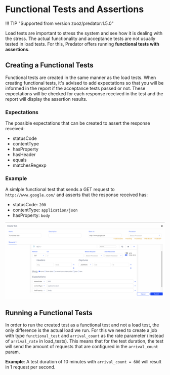 # Functional Tests and Assertions
!!! TIP "Supported from version zooz/predator:1.5.0"

Load tests are important to stress the system and see how it is dealing with the stress. The actual functionality and acceptance tests are not usually tested in load tests.
For this, Predator offers running **functional tests with assertions**.

## Creating a Functional Tests
Functional tests are created in the same manner as the load tests. When creating functional tests, 
it's advised to add expectations so that you will be informed in the report if the acceptance tests passed or not.
These expectations will be checked for each response received in the test and the report will display the assertion results.

### Expectations
The possible expectations that can be created to assert the response received:

- statusCode
- contentType
- hasProperty
- hasHeader
- equals
- matchesRegexp

### Example

A simlple functional test that sends a GET request to `http://www.google.com/` and asserts that the response received has:

- statusCode: `200`
- contentType: `application/json`
- hasProperty: `body`
 
![functional-test](images/expectations.png)

## Running a Functional Tests 
In order to run the created test as a functional test and not a load test, the only difference is the actual load we run. 
For this we need to create a job with type `functional_test` and `arrival_count` as the rate parameter (instead of `arrival_rate` in load_tests).
This means that for the test duration, the test will send the amount of requests that are configured in the `arrival_count` param.

**Example**: A test duration of 10 minutes with `arrival_count = 600` will result in 1 request per second.